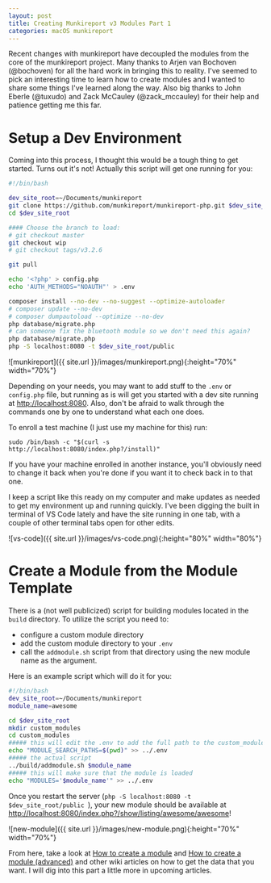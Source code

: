 ```yaml
---
layout: post
title: Creating Munkireport v3 Modules Part 1
categories: macOS munkireport
---
```


Recent changes with munkireport have decoupled the modules from the core of the munkireport project. Many thanks to Arjen van Bochoven (@bochoven) for all the hard work in bringing this to reality. I've seemed to pick an interesting time to learn how to create modules and I wanted to share some things I've learned along the way. Also big thanks to John Eberle (@tuxudo) and Zack McCauley (@zack_mccauley) for their help and patience getting me this far.

# Setup a Dev Environment

Coming into this process, I thought this would be a tough thing to get started. Turns out it's not! Actually this script will get one running for you:

```sh
#!/bin/bash

dev_site_root=~/Documents/munkireport
git clone https://github.com/munkireport/munkireport-php.git $dev_site_root
cd $dev_site_root

#### Choose the branch to load:
# git checkout master
git checkout wip
# git checkout tags/v3.2.6

git pull

echo '<?php' > config.php
echo 'AUTH_METHODS="NOAUTH"' > .env

composer install --no-dev --no-suggest --optimize-autoloader
# composer update --no-dev
# composer dumpautoload --optimize --no-dev
php database/migrate.php
# can someone fix the bluetooth module so we don't need this again?
php database/migrate.php
php -S localhost:8080 -t $dev_site_root/public
```

![munkireport]({{ site.url }}/images/munkireport.png){:height="70%" width="70%"}

Depending on your needs, you may want to add stuff to the `.env` or `config.php` file, but running as is will get you started with a dev site running at [http://localhost:8080](http://localhost:8080). Also, don't be afraid to walk through the commands one by one to understand what each one does.

To enroll a test machine (I just use my machine for this) run:
```
sudo /bin/bash -c "$(curl -s http://localhost:8080/index.php?/install)"
```
If you have your machine enrolled in another instance, you'll obviously need to change it back when you're done if you want it to check back in to that one.

I keep a script like this ready on my computer and make updates as needed to get my environment up and running quickly. I've been digging the built in terminal of VS Code lately and have the site running in one tab, with a couple of other terminal tabs open for other edits.

![vs-code]({{ site.url }}/images/vs-code.png){:height="80%" width="80%"}

# Create a Module from the Module Template

There is a (not well publicized) script for building modules located in the `build` directory. To utilize the script you need to:
* configure a custom module directory
* add the custom module directory to your `.env`
* call the `addmodule.sh` script from that directory using the new module name as the argument.

Here is an example script which will do it for you:
```sh
#!/bin/bash
dev_site_root=~/Documents/munkireport
module_name=awesome

cd $dev_site_root
mkdir custom_modules
cd custom_modules
##### this will edit the .env to add the full path to the custom_modules dir
echo "MODULE_SEARCH_PATHS=$(pwd)" >> ../.env
##### the actual script
../build/addmodule.sh $module_name
##### this will make sure that the module is loaded
echo "MODULES='$module_name'" >> ../.env
```
Once you restart the server (`php -S localhost:8080 -t $dev_site_root/public
`), your new module should be available at [http://localhost:8080/index.php?/show/listing/awesome/awesome](http://localhost:8080/index.php?/show/listing/awesome/awesome)!

![new-module]({{ site.url }}/images/new-module.png){:height="70%" width="70%"}

From here, take a look at [How to create a module](https://github.com/munkireport/munkireport-php/wiki/How-to-create-a-module) and [How to create a module (advanced)](https://github.com/munkireport/munkireport-php/wiki/How-to-create-a-module-%28advanced%29) and other wiki articles on how to get the data that you want. I will dig into this part a little more in upcoming articles.

